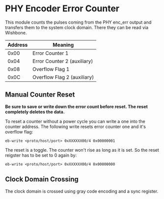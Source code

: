 # PHY Encoder Error Counter

This module counts the pulses coming from the PHY enc_err output and transfers them to the system clock domain. There they can be read via Wishbone.

| Address | Meaning |
| ------- | ------- |
| 0x00    | Error Counter 1 |
| 0x04    | Error Counter 2 (auxiliary) |
| 0x08    | Overflow Flag 1 |
| 0x0C    | Overflow Flag 2 (auxiliary) |

## Manual Counter Reset

**Be sure to save or write down the error count before reset. The reset completely deletes the data.**

To reset a counter without a power cycle you can write a one into the counter address. The following write resets error counter one and it's overflow flag:

```
eb-write <proto/host/port> 0xXXXXXX00/4 0x00000001
```

The reset is a toggle. The counter won't rise as long as it is set. So the reset reigster has to be set to 0 again by:

```
eb-write <proto/host/port> 0xXXXXXX00/4 0x00000000
```

## Clock Domain Crossing

The clock domain is crossed using gray code encoding and a sync register.

